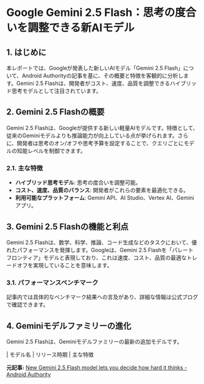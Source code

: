 # Google Gemini 2.5 Flash：思考の度合いを調整できる新AIモデル

## 1. はじめに

本レポートでは、Googleが発表した新しいAIモデル「Gemini 2.5 Flash」について、Android Authorityの記事を基に、その概要と特徴を客観的に分析します。Gemini 2.5 Flashは、開発者がコスト、速度、品質を調整できるハイブリッド思考モデルとして注目されています。

## 2. Gemini 2.5 Flashの概要

Gemini 2.5 Flashは、Googleが提供する新しい軽量AIモデルです。特徴として、従来のGeminiモデルよりも推論能力が向上している点が挙げられます。さらに、開発者は思考のオン/オフや思考予算を設定することで、クエリごとにモデルの知能レベルを制御できます。

### 2.1. 主な特徴

* **ハイブリッド思考モデル**: 思考の度合いを調整可能。
* **コスト、速度、品質のバランス**: 開発者がこれらの要素を最適化できる。
* **利用可能なプラットフォーム**: Gemini API、AI Studio、Vertex AI、Geminiアプリ。

## 3. Gemini 2.5 Flashの機能と利点

Gemini 2.5 Flashは、数学、科学、推論、コード生成などのタスクにおいて、優れたパフォーマンスを発揮します。Googleは、Gemini 2.5 Flashを「パレートフロンティア」モデルと表現しており、これは速度、コスト、品質の最適なトレードオフを実現していることを意味します。

### 3.1. パフォーマンスベンチマーク

記事内では具体的なベンチマーク結果への言及があり、詳細な情報は公式ブログで確認できます。

## 4. Geminiモデルファミリーの進化

Gemini 2.5 Flashは、Geminiモデルファミリーの最新の追加モデルです。

| モデル名 | リリース時期 | 主な特徴 

**元記事:** [New Gemini 2.5 Flash model lets you decide how hard it thinks - Android Authority](https://www.androidauthority.com/gemini-2-point-5-flash-3546052/)